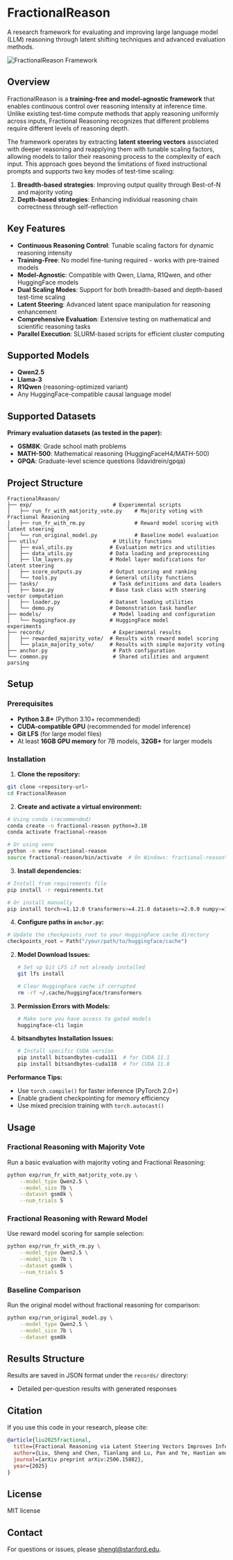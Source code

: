 # FractionalReason

A research framework for evaluating and improving large language model (LLM) reasoning through latent shifting techniques and advanced evaluation methods.

![FractionalReason Framework](assets/fr-overview.png)


## Overview

FractionalReason is a **training-free and model-agnostic framework** that enables continuous control over reasoning intensity at inference time. Unlike existing test-time compute methods that apply reasoning uniformly across inputs, Fractional Reasoning recognizes that different problems require different levels of reasoning depth.

The framework operates by extracting **latent steering vectors** associated with deeper reasoning and reapplying them with tunable scaling factors, allowing models to tailor their reasoning process to the complexity of each input. This approach goes beyond the limitations of fixed instructional prompts and supports two key modes of test-time scaling:

1. **Breadth-based strategies**: Improving output quality through Best-of-N and majority voting
2. **Depth-based strategies**: Enhancing individual reasoning chain correctness through self-reflection

## Key Features

- **Continuous Reasoning Control**: Tunable scaling factors for dynamic reasoning intensity
- **Training-Free**: No model fine-tuning required - works with pre-trained models
- **Model-Agnostic**: Compatible with Qwen, Llama, R1Qwen, and other HuggingFace models
- **Dual Scaling Modes**: Support for both breadth-based and depth-based test-time scaling
- **Latent Steering**: Advanced latent space manipulation for reasoning enhancement
- **Comprehensive Evaluation**: Extensive testing on mathematical and scientific reasoning tasks
- **Parallel Execution**: SLURM-based scripts for efficient cluster computing

## Supported Models

- **Qwen2.5** 
- **Llama-3** 
- **R1Qwen** (reasoning-optimized variant)
- Any HuggingFace-compatible causal language model

## Supported Datasets

**Primary evaluation datasets (as tested in the paper):**
- **GSM8K**: Grade school math problems
- **MATH-500**: Mathematical reasoning (HuggingFaceH4/MATH-500)
- **GPQA**: Graduate-level science questions (Idavidrein/gpqa)

## Project Structure

```
FractionalReason/
├── exp/                          # Experimental scripts
│   ├── run_fr_with_matjority_vote.py    # Majority voting with Fractional Reasoning
│   ├── run_fr_with_rm.py                # Reward model scoring with latent steering
│   └── run_original_model.py            # Baseline model evaluation
├── utils/                        # Utility functions
│   ├── eval_utils.py            # Evaluation metrics and utilities
│   ├── data_utils.py            # Data loading and preprocessing
│   ├── llm_layers.py            # Model layer modifications for latent steering
│   ├── score_outputs.py         # Output scoring and ranking
│   └── tools.py                 # General utility functions
├── tasks/                        # Task definitions and data loaders
│   ├── base.py                  # Base task class with steering vector computation
│   ├── loader.py                # Dataset loading utilities
│   └── demo.py                  # Demonstration task handler
├── models/                       # Model loading and configuration
│   └── huggingface.py           # HuggingFace model 
experiments
├── records/                      # Experimental results
│   ├── rewarded_majority_vote/  # Results with reward model scoring
│   └── plain_majority_vote/     # Results with simple majority voting
├── anchor.py                     # Path configuration
└── common.py                     # Shared utilities and argument parsing
```

## Setup

### Prerequisites

- **Python 3.8+** (Python 3.10+ recommended)
- **CUDA-compatible GPU** (recommended for model inference)
- **Git LFS** (for large model files)
- At least **16GB GPU memory** for 7B models, **32GB+** for larger models

### Installation

1. **Clone the repository:**
```bash
git clone <repository-url>
cd FractionalReason
```

2. **Create and activate a virtual environment:**
```bash
# Using conda (recommended)
conda create -n fractional-reason python=3.10
conda activate fractional-reason

# Or using venv
python -m venv fractional-reason
source fractional-reason/bin/activate  # On Windows: fractional-reason\Scripts\activate
```

3. **Install dependencies:**
```bash
# Install from requirements file
pip install -r requirements.txt

# Or install manually
pip install torch>=1.12.0 transformers>=4.21.0 datasets>=2.0.0 numpy>=1.21.0 tqdm>=4.64.0 bitsandbytes>=0.37.0
```

4. **Configure paths in `anchor.py`:**
```python
# Update the checkpoints_root to your HuggingFace cache directory
checkpoints_root = Path("/your/path/to/huggingface/cache")
```

2. **Model Download Issues:**
   ```bash
   # Set up Git LFS if not already installed
   git lfs install
   
   # Clear HuggingFace cache if corrupted
   rm -rf ~/.cache/huggingface/transformers
   ```

3. **Permission Errors with Models:**
   ```bash
   # Make sure you have access to gated models
   huggingface-cli login
   ```

4. **bitsandbytes Installation Issues:**
   ```bash
   # Install specific CUDA version
   pip install bitsandbytes-cuda111  # for CUDA 11.1
   pip install bitsandbytes-cuda118  # for CUDA 11.8
   ```

**Performance Tips:**
- Use `torch.compile()` for faster inference (PyTorch 2.0+)
- Enable gradient checkpointing for memory efficiency
- Use mixed precision training with `torch.autocast()`

## Usage

### Fractional Reasoning with Majority Vote

Run a basic evaluation with majority voting and Fractional Reasoning:

```bash
python exp/run_fr_with_matjority_vote.py \
    --model_type Qwen2.5 \
    --model_size 7b \
    --dataset gsm8k \
    --num_trials 5
```

### Fractional Reasoning with Reward Model

Use reward model scoring for sample selection:

```bash
python exp/run_fr_with_rm.py \
    --model_type Qwen2.5 \
    --model_size 7b \
    --dataset gsm8k \
    --num_trials 5
```

### Baseline Comparison

Run the original model without fractional reasoning for comparison:

```bash
python exp/run_original_model.py \
    --model_type Qwen2.5 \
    --model_size 7b \
    --dataset gsm8k
```


## Results Structure

Results are saved in JSON format under the `records/` directory:
- Detailed per-question results with generated responses

## Citation

If you use this code in your research, please cite:

```bibtex
@article{liu2025fractional,
  title={Fractional Reasoning via Latent Steering Vectors Improves Inference Time Compute},
  author={Liu, Sheng and Chen, Tianlang and Lu, Pan and Ye, Haotian and Chen, Yizheng and Xing, Lei and Zou, James},
  journal={arXiv preprint arXiv:2506.15882},
  year={2025}
}
```

## License
MIT license

## Contact

For questions or issues, please shengl@stanford.edu.
